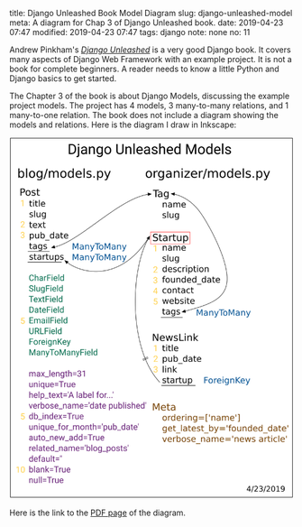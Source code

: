 title: Django Unleashed Book Model Diagram
slug: django-unleashed-model
meta: A diagram for Chap 3 of Django Unleashed book.
date: 2019-04-23 07:47
modified: 2019-04-23 07:47
tags: django
note: none
no: 11


Andrew Pinkham's 
[*Django Unleashed*](https://www.amazon.com/gp/product/0321985079/ref=ppx_od_dt_b_asin_title_s00?ie=UTF8&psc=1)
 is a very good Django book. It covers many aspects of Django Web Framework with an example project. It 
is not a book for complete beginners. A reader needs to know a little Python and Django basics to get started.

The Chapter 3 of the book is about Django Models, discussing the example project models. 
The project has 4 models, 3 many-to-many relations, and 1 many-to-one relation. The book does not 
include a diagram showing the models and relations. Here is the diagram I draw in Inkscape:

<div style="max-width:800px">
  <img class="img-fluid" src="/images/django-unleashed-models.svg" alt="django unleashed models"> 
</div>

Here is the link to the [PDF page](/files/django-unleashed-models.pdf) of the diagram.

